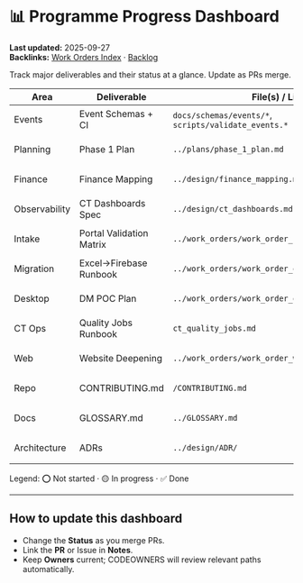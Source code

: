 # 📊 Programme Progress Dashboard

**Last updated:** 2025-09-27  
**Backlinks:** [Work Orders Index](../work_orders/work_orders_index.md) · [Backlog](backlog.md)

Track major deliverables and their status at a glance. Update as PRs merge.

| Area | Deliverable | File(s) / Link | Owner | Status | Notes |
|---|---|---|---|---|---|
| Events | Event Schemas + CI | `docs/schemas/events/*`, `scripts/validate_events.*` | _TBD_ | ⭕ Not started | Blocker for dashboards |
| Planning | Phase 1 Plan | `../plans/phase_1_plan.md` | _TBD_ | ⭕ Not started | |
| Finance | Finance Mapping | `../design/finance_mapping.md` | _TBD_ | ⭕ Not started | |
| Observability | CT Dashboards Spec | `../design/ct_dashboards.md` | _TBD_ | ⭕ Not started | |
| Intake | Portal Validation Matrix | `../work_orders/work_order_contractor_portal.md` | _TBD_ | ⭕ Not started | |
| Migration | Excel→Firebase Runbook | `../work_orders/work_order_excel_migration.md` | _TBD_ | ⭕ Not started | |
| Desktop | DM POC Plan | `../work_orders/work_order_desktop_manager.md` | _TBD_ | ⭕ Not started | maps spike→POC |
| CT Ops | Quality Jobs Runbook | `ct_quality_jobs.md` | _TBD_ | ⭕ Not started | cron/alerts/DLQ |
| Web | Website Deepening | `../work_orders/work_order_website.md` | _TBD_ | ⭕ Not started | |
| Repo | CONTRIBUTING.md | `/CONTRIBUTING.md` | _TBD_ | ⭕ Not started | add rules & local checks |
| Docs | GLOSSARY.md | `../GLOSSARY.md` | _TBD_ | ⭕ Not started | |
| Architecture | ADRs | `../design/ADR/` | _TBD_ | ⭕ Not started | 1-pagers per decision |

Legend: ⭕ Not started · 🟡 In progress · ✅ Done

---

## How to update this dashboard
- Change the **Status** as you merge PRs.
- Link the **PR** or Issue in **Notes**.
- Keep **Owners** current; CODEOWNERS will review relevant paths automatically.
